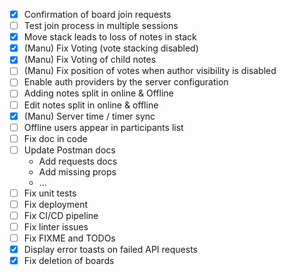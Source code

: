 - [x] Confirmation of board join requests
- [ ] Test join process in multiple sessions
- [X] Move stack leads to loss of notes in stack
- [X] (Manu) Fix Voting (vote stacking disabled)
- [X] (Manu) Fix Voting of child notes
- [ ] (Manu) Fix position of votes when author visibility is disabled
- [ ] Enable auth providers by the server configuration
- [ ] Adding notes split in online & Offline
- [ ] Edit notes split in online & offline
- [X] (Manu) Server time / timer sync
- [ ] Offline users appear in participants list
- [ ] Fix doc in code
- [ ] Update Postman docs
  - Add requests docs
  - Add missing props
  - ...
- [ ] Fix unit tests
- [ ] Fix deployment
- [ ] Fix CI/CD pipeline
- [ ] Fix linter issues
- [ ] Fix FIXME and TODOs
- [X] Display error toasts on failed API requests
- [X] Fix deletion of boards
